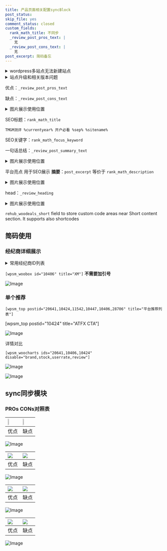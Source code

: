 ```yaml
---
title: 产品页面相关配置syncBlock
post_status: 
skip_file: yes
comment_status: closed
custom_fields:
  rank_math_title: 不同步
  _review_post_pros_text: |
    无
  _review_post_cons_text: |
    无
post_excerpt: 简码备忘
---
```

<details><summary>wordpress多站点无法新建站点</summary>

<li>和报错需要清理cookies一样的原因</li>
<li>wp-config.php里面<code>define( 'SUBDOMAIN_INSTALL', false );//子域名安装</code></li>
<li>新建子站点是用<code>define( 'SUBDOMAIN_INSTALL', true);//子域名安装</code> 完成以后，改成<code>false</code></li>
</details>

<details><summary>站点升级和相关版本问题</summary>

<p>wordpress：5.9.9
woocommerce：7.5.1
出现问题的地方：主题选项里面>><strong>Product layout >>compact style</strong></p>
<p>如何出现没有用过的字段 导致无法保存。先导出配置 然后进行修改，后面再次恢复即可。</p>
<p>出现部分字段无法显示时，需要返回默认布局后，对产品进行保存就好了。</p>
<p></p>
</details>

优点：`_review_post_pros_text`

缺点：`_review_post_cons_text`

<details><summary>图片展示使用位置</summary>

<img src="https://prod-files-secure.s3.us-west-2.amazonaws.com/39ed1227-6d7d-4570-be36-9ccd4a2c4241/f51d3d83-55d4-4bdf-9604-f37ec77ab556/Untitled.png?X-Amz-Algorithm=AWS4-HMAC-SHA256&X-Amz-Content-Sha256=UNSIGNED-PAYLOAD&X-Amz-Credential=ASIAZI2LB466XAZQHSJ3%2F20250818%2Fus-west-2%2Fs3%2Faws4_request&X-Amz-Date=20250818T045521Z&X-Amz-Expires=3600&X-Amz-Security-Token=IQoJb3JpZ2luX2VjEFUaCXVzLXdlc3QtMiJGMEQCIBSUZz8NGlKBOFq5iTFNBp7k%2FIbUrA5vMyj%2FvUaFX5p5AiBhoss8EaTY8KuxlK6zgPEJ5GbfoLOKA5HCexDK9QrsBCqIBAie%2F%2F%2F%2F%2F%2F%2F%2F%2F%2F8BEAAaDDYzNzQyMzE4MzgwNSIMPtvRGzRsBIh%2FOQHBKtwDWteSt%2BvsiLV8C9Kc%2FxxQEquo1E0utRT7%2FaZ2DHGvL4GnQfbVB%2BN0Z28s9gZ0Z2a6BUGclbjiZdn6zr4esZFsC1JvCMNPpNvDV0m3SCQZQ4WGtaiq8wvLnznEj%2FB6pmgt6MDPZEq%2FrkvjuJoA3UzQ8Vz%2BCgk1EGWVyp1GdzB%2F2nisedIDSPn6DQPg8kQIsodUiCUjixvcj8Gj0zNt5CgLcAGRvkoECS0gjyp6IP2BV15KFmxFMW1%2BX7gkfKlcQ1YroTuePbkQfSA6miRuIv5pAtu5C7MNpRIE9OsfnvP93%2Fh0L1yyZ7P4D%2F1BGpQV3R0p0ePiMczKXF3EPdp54T0r8Kv6hzMLWKzq3dVRRSYbUNPHBzvAQ%2Bnc%2BkkI36GARHo5OG99BCl9WwW2UJjxTjM1ki4Qjpy2vA8dW7170uZ1Z%2FyeHIPIUKtotzmxEceHWZla5hX5g3pzUOROz%2FB%2FkXUk4ynRr8pjZR34oYr3pQdyhilrKuril2rMH0lB0ieftrGwydEyIha4Ha56jy0Gt19iJxSSnWx%2F8fA4eES7fprbsj%2F4%2Bnhr2oJC2jSIlafGYb5BTmkA2uXh6PouwJVULxnKc7FrEjZQ0U7LlN%2FMtxSYSVnB%2F2ebWvU67kJ2jfcwmtuKxQY6pgHuw1hli5GG4zNrjGw2IlOAaCMKqP4YilkDzrBAYtGElXlbtt0nQfCynqqZ2sVxvb0dEmEEYFzp8lKy0cnjAT3yViXnNTYt%2FNef0ovtDGq0ofJBJ9ftBN0hYDxRTtQZ0OZcP7iSimTx5%2BPwmZKFf5%2FrzQ%2Bt2UUpmCjgIn5nf67sjVRADLXf%2F%2BnsfI%2FHEvm6epkSllpPM70MwKa2rs2nF1f9CKDDZN0w&X-Amz-Signature=494039bcd3af088e3eff831abb60d065e66f28486cf2b2d6f4d3a3314ed3a341&X-Amz-SignedHeaders=host&x-amz-checksum-mode=ENABLED&x-id=GetObject" alt="Image">
</details>

SEO标题：`rank_math_title`

`TMGM测评 %currentyear% 开户必看 %sep% %sitename%`

SEO关键字：`rank_math_focus_keyword`

一句话总结：`_review_post_summary_text`

<details><summary>图片展示使用位置</summary>

<img src="https://prod-files-secure.s3.us-west-2.amazonaws.com/39ed1227-6d7d-4570-be36-9ccd4a2c4241/4b96a922-296c-4f4e-8630-d1c870cbce01/Untitled.png?X-Amz-Algorithm=AWS4-HMAC-SHA256&X-Amz-Content-Sha256=UNSIGNED-PAYLOAD&X-Amz-Credential=ASIAZI2LB466WEVXNY3B%2F20250818%2Fus-west-2%2Fs3%2Faws4_request&X-Amz-Date=20250818T045521Z&X-Amz-Expires=3600&X-Amz-Security-Token=IQoJb3JpZ2luX2VjEFUaCXVzLXdlc3QtMiJHMEUCIQDiZWllyIkKVq7ZLLuxebHGvOX94rr9FgK3T0ktkkmEegIgLHFOw4fju5C4qKom6vbScUiwd9y0Mmk8Ow4Zl0YBCIYqiAQInv%2F%2F%2F%2F%2F%2F%2F%2F%2F%2FARAAGgw2Mzc0MjMxODM4MDUiDJNxtg33v4LlRBKX0CrcAzxa9%2FVCeArngY0A2F3Qzfh%2Fd35uMX49%2FaXlgCZnPPlnUmHw1%2B76eiZI52ETVTYfVEgB1ij0cbkXPSbg8uc9Dhr4GKw68FGTvREa5s31gqoz8phgD%2FIwm9PZUPtYs0BCxKa29RVLh%2FqI5m%2BInYhRyWAgv0nkF8b7hf8B89lhIBrIFe5tDrv5mKYgoaVCquUjkbdTcDrOLG2MsKvPYN%2FwsAPQlEXw3dHCKodvX9YfrG07Gqs1Smdeh31u4pozTCuiajzxhf%2FoHVoeznIWlTlD7OeuWgXrF38OAVmrZgbB39z%2Bbnct8AuM94l5Ss4UNA%2BKPnBTcnm%2Fmp7BCHxtmVT0gsK4AIdOm9VQFEC%2B9KvFzcmJXF2PB7I3i6mBj%2Bl1ev3iOZVDwkP%2BBkgpb%2BJGAHqUWhL3TCvA3brVIZlxU8GQ3%2B2yl1UJxXC7mjh8x%2BvmY6CC%2B6qJVQLyEQ0QLAuyeDakm1o0BGvi5q97UkjYDiDLIRn2cCef%2Bqffs9Usyl7HeNBzbqS9RnJB2eCvW4eRv9BieGZe7lrZHw2pak5%2BKfJgnl9Si6mv7kg6C9tmKjFGiRFxN5R4fflm0Cz75omvCxo5XQl0%2FIqX1De179l5i2zt5qTOaQ1%2BUxG0hhLXkfnwMMHbisUGOqUBbTrK45Dy6cPznY%2BXOcPSwOkXRXIcdIheyCqpzwwQGFQPnWMPYPr3hBSUEmGh%2BNekOOE4hCLJ%2BgosCa6X76%2BIMoBWSAQfrYC2CEXZtM6uriGqY47y9UvXpJRssHlj3WPVlkM1Jf%2BUe4UEuQkYXxthcj91hftiDtNFVcp5xUGgdPOOVm7Xh7R8LcT5bu2mujfdVjTUn7qQfvBuZA03rUNI7pr83I2K&X-Amz-Signature=2a90b71d71b8e98d6c5d58bc4a2c361966820e68d666e072ce7ab482b0996514&X-Amz-SignedHeaders=host&x-amz-checksum-mode=ENABLED&x-id=GetObject" alt="Image">
</details>

平台亮点 用于SEO展示 **摘要**：`post_excerpt`  等价于 `rank_math_description`

<details><summary>图片展示使用位置</summary>

<img src="https://prod-files-secure.s3.us-west-2.amazonaws.com/39ed1227-6d7d-4570-be36-9ccd4a2c4241/1ee11f63-b60a-4dfe-a7a7-d58ff23b5d88/Untitled.png?X-Amz-Algorithm=AWS4-HMAC-SHA256&X-Amz-Content-Sha256=UNSIGNED-PAYLOAD&X-Amz-Credential=ASIAZI2LB466UMRHCZ7T%2F20250818%2Fus-west-2%2Fs3%2Faws4_request&X-Amz-Date=20250818T045521Z&X-Amz-Expires=3600&X-Amz-Security-Token=IQoJb3JpZ2luX2VjEFUaCXVzLXdlc3QtMiJIMEYCIQCxQsBfD%2Bm6DTl%2FfW%2Fyhw9kSaKBQnUYKgfvunqfqa8GjgIhAKRtfeSXTgASxyVn5Mkc%2FoBLDG7Ayj0t2F7lKaUAcmZDKogECJ7%2F%2F%2F%2F%2F%2F%2F%2F%2F%2FwEQABoMNjM3NDIzMTgzODA1IgwCnsUOZjMSpaF%2FjxEq3AMukdYGgc%2BZiSV%2BIV5O%2Fk3jf02OkN786BzCfGLUmX9M6WIrTj7gmKrKgCUHL%2B8M21%2FXSlih9Yayd4ztSIvXF7xOQl1zMWp3GbqHB6%2BgapxU0zvC6RmbMW7nTfN1qHcPH2lzjQb6cVsvPOnsopsox5fdvbnzBrnXEoXSqfSrWD1j15K04FMZBHzczXJd4RWnzgMZYi6OpM0wcHzmxpDJ1H0CBTIBBG9qzi%2FOi8qPQcGyluHPc9Fu6cdhiefKad2qJuJiYlX8z5hMQ2qfxSl%2FoPUSKF7WcF9fjTGpJ2wo6WNk0POyvfbgCtTrl9pI35UnKNgk96BPS03EalGAFy2xRpq1NHNZb4D2iXdblNHoz00Tvx%2F5hgZpaup%2BVHHlEw%2BRnquUGwNmno%2FYHqfNHGADgmBKRIchcZcWcAB8gWW7JZQqH8dmPp7%2FBnGRPOqcEvEN0L3ptnsaqOXjsYhcZrHldiZXRN%2BznWcId3UXrXQseXnXjVxKl0IWj2AnUpng%2Fof7YLZms5%2BP8lwzeN1n8D0Rz%2FMyEDVMQUbclLpBGRlN2zgb4k8%2BJ9fLmUJSsUiupaOTT6f97fR3w43CltznazCSWrQvBg2wERMKIxcpe0YSR07MxUP0PsTjeBRUUjvnnjCQ24rFBjqkASaZ%2BFpfaeNAwwucHcX1HGXWLlcpk1W1573jAeEeDvYZWAlKCg6ciLWzRRGmjdl0L27uq4TshmySLzIX0%2F0sGPHFZL35lFYAoIuYMd07WaKGnQpCNaIyyVIRKDCc0kRfB1VzHPVJqEWKQ7WZBCAeZ7B4ZXsnFpMwM8mTy47itzCKZDKRLTgkhbtfB%2Fw%2BfdOaqUuciqZsNE49p5gSLT23q2f7Xdfp&X-Amz-Signature=a715d6ef3d9cf92424ff0a5b50c7f2dd9e29f12e3433da2cc29e8831e3330a4e&X-Amz-SignedHeaders=host&x-amz-checksum-mode=ENABLED&x-id=GetObject" alt="Image">
<img src="https://prod-files-secure.s3.us-west-2.amazonaws.com/39ed1227-6d7d-4570-be36-9ccd4a2c4241/ad4118b5-78d8-4fbe-801e-3b29b5d99c01/Untitled.png?X-Amz-Algorithm=AWS4-HMAC-SHA256&X-Amz-Content-Sha256=UNSIGNED-PAYLOAD&X-Amz-Credential=ASIAZI2LB466UMRHCZ7T%2F20250818%2Fus-west-2%2Fs3%2Faws4_request&X-Amz-Date=20250818T045521Z&X-Amz-Expires=3600&X-Amz-Security-Token=IQoJb3JpZ2luX2VjEFUaCXVzLXdlc3QtMiJIMEYCIQCxQsBfD%2Bm6DTl%2FfW%2Fyhw9kSaKBQnUYKgfvunqfqa8GjgIhAKRtfeSXTgASxyVn5Mkc%2FoBLDG7Ayj0t2F7lKaUAcmZDKogECJ7%2F%2F%2F%2F%2F%2F%2F%2F%2F%2FwEQABoMNjM3NDIzMTgzODA1IgwCnsUOZjMSpaF%2FjxEq3AMukdYGgc%2BZiSV%2BIV5O%2Fk3jf02OkN786BzCfGLUmX9M6WIrTj7gmKrKgCUHL%2B8M21%2FXSlih9Yayd4ztSIvXF7xOQl1zMWp3GbqHB6%2BgapxU0zvC6RmbMW7nTfN1qHcPH2lzjQb6cVsvPOnsopsox5fdvbnzBrnXEoXSqfSrWD1j15K04FMZBHzczXJd4RWnzgMZYi6OpM0wcHzmxpDJ1H0CBTIBBG9qzi%2FOi8qPQcGyluHPc9Fu6cdhiefKad2qJuJiYlX8z5hMQ2qfxSl%2FoPUSKF7WcF9fjTGpJ2wo6WNk0POyvfbgCtTrl9pI35UnKNgk96BPS03EalGAFy2xRpq1NHNZb4D2iXdblNHoz00Tvx%2F5hgZpaup%2BVHHlEw%2BRnquUGwNmno%2FYHqfNHGADgmBKRIchcZcWcAB8gWW7JZQqH8dmPp7%2FBnGRPOqcEvEN0L3ptnsaqOXjsYhcZrHldiZXRN%2BznWcId3UXrXQseXnXjVxKl0IWj2AnUpng%2Fof7YLZms5%2BP8lwzeN1n8D0Rz%2FMyEDVMQUbclLpBGRlN2zgb4k8%2BJ9fLmUJSsUiupaOTT6f97fR3w43CltznazCSWrQvBg2wERMKIxcpe0YSR07MxUP0PsTjeBRUUjvnnjCQ24rFBjqkASaZ%2BFpfaeNAwwucHcX1HGXWLlcpk1W1573jAeEeDvYZWAlKCg6ciLWzRRGmjdl0L27uq4TshmySLzIX0%2F0sGPHFZL35lFYAoIuYMd07WaKGnQpCNaIyyVIRKDCc0kRfB1VzHPVJqEWKQ7WZBCAeZ7B4ZXsnFpMwM8mTy47itzCKZDKRLTgkhbtfB%2Fw%2BfdOaqUuciqZsNE49p5gSLT23q2f7Xdfp&X-Amz-Signature=3ebd282fde4ee044311dfe1b81975de7f5f9fd5d4a2eff2a43d21b8224f1888d&X-Amz-SignedHeaders=host&x-amz-checksum-mode=ENABLED&x-id=GetObject" alt="Image">
<img src="https://prod-files-secure.s3.us-west-2.amazonaws.com/39ed1227-6d7d-4570-be36-9ccd4a2c4241/a38cf7c9-a79c-4b64-9e94-13589fe0758b/Untitled.png?X-Amz-Algorithm=AWS4-HMAC-SHA256&X-Amz-Content-Sha256=UNSIGNED-PAYLOAD&X-Amz-Credential=ASIAZI2LB466UMRHCZ7T%2F20250818%2Fus-west-2%2Fs3%2Faws4_request&X-Amz-Date=20250818T045521Z&X-Amz-Expires=3600&X-Amz-Security-Token=IQoJb3JpZ2luX2VjEFUaCXVzLXdlc3QtMiJIMEYCIQCxQsBfD%2Bm6DTl%2FfW%2Fyhw9kSaKBQnUYKgfvunqfqa8GjgIhAKRtfeSXTgASxyVn5Mkc%2FoBLDG7Ayj0t2F7lKaUAcmZDKogECJ7%2F%2F%2F%2F%2F%2F%2F%2F%2F%2FwEQABoMNjM3NDIzMTgzODA1IgwCnsUOZjMSpaF%2FjxEq3AMukdYGgc%2BZiSV%2BIV5O%2Fk3jf02OkN786BzCfGLUmX9M6WIrTj7gmKrKgCUHL%2B8M21%2FXSlih9Yayd4ztSIvXF7xOQl1zMWp3GbqHB6%2BgapxU0zvC6RmbMW7nTfN1qHcPH2lzjQb6cVsvPOnsopsox5fdvbnzBrnXEoXSqfSrWD1j15K04FMZBHzczXJd4RWnzgMZYi6OpM0wcHzmxpDJ1H0CBTIBBG9qzi%2FOi8qPQcGyluHPc9Fu6cdhiefKad2qJuJiYlX8z5hMQ2qfxSl%2FoPUSKF7WcF9fjTGpJ2wo6WNk0POyvfbgCtTrl9pI35UnKNgk96BPS03EalGAFy2xRpq1NHNZb4D2iXdblNHoz00Tvx%2F5hgZpaup%2BVHHlEw%2BRnquUGwNmno%2FYHqfNHGADgmBKRIchcZcWcAB8gWW7JZQqH8dmPp7%2FBnGRPOqcEvEN0L3ptnsaqOXjsYhcZrHldiZXRN%2BznWcId3UXrXQseXnXjVxKl0IWj2AnUpng%2Fof7YLZms5%2BP8lwzeN1n8D0Rz%2FMyEDVMQUbclLpBGRlN2zgb4k8%2BJ9fLmUJSsUiupaOTT6f97fR3w43CltznazCSWrQvBg2wERMKIxcpe0YSR07MxUP0PsTjeBRUUjvnnjCQ24rFBjqkASaZ%2BFpfaeNAwwucHcX1HGXWLlcpk1W1573jAeEeDvYZWAlKCg6ciLWzRRGmjdl0L27uq4TshmySLzIX0%2F0sGPHFZL35lFYAoIuYMd07WaKGnQpCNaIyyVIRKDCc0kRfB1VzHPVJqEWKQ7WZBCAeZ7B4ZXsnFpMwM8mTy47itzCKZDKRLTgkhbtfB%2Fw%2BfdOaqUuciqZsNE49p5gSLT23q2f7Xdfp&X-Amz-Signature=99c458fd08cbced3dde20dadd6395e8d568953f7c1e1dee405347d89c8efcbf9&X-Amz-SignedHeaders=host&x-amz-checksum-mode=ENABLED&x-id=GetObject" alt="Image">
<img src="https://prod-files-secure.s3.us-west-2.amazonaws.com/39ed1227-6d7d-4570-be36-9ccd4a2c4241/7da6fc1e-d2ac-42ae-8c75-cb5749aa18f6/Untitled.png?X-Amz-Algorithm=AWS4-HMAC-SHA256&X-Amz-Content-Sha256=UNSIGNED-PAYLOAD&X-Amz-Credential=ASIAZI2LB466UMRHCZ7T%2F20250818%2Fus-west-2%2Fs3%2Faws4_request&X-Amz-Date=20250818T045521Z&X-Amz-Expires=3600&X-Amz-Security-Token=IQoJb3JpZ2luX2VjEFUaCXVzLXdlc3QtMiJIMEYCIQCxQsBfD%2Bm6DTl%2FfW%2Fyhw9kSaKBQnUYKgfvunqfqa8GjgIhAKRtfeSXTgASxyVn5Mkc%2FoBLDG7Ayj0t2F7lKaUAcmZDKogECJ7%2F%2F%2F%2F%2F%2F%2F%2F%2F%2FwEQABoMNjM3NDIzMTgzODA1IgwCnsUOZjMSpaF%2FjxEq3AMukdYGgc%2BZiSV%2BIV5O%2Fk3jf02OkN786BzCfGLUmX9M6WIrTj7gmKrKgCUHL%2B8M21%2FXSlih9Yayd4ztSIvXF7xOQl1zMWp3GbqHB6%2BgapxU0zvC6RmbMW7nTfN1qHcPH2lzjQb6cVsvPOnsopsox5fdvbnzBrnXEoXSqfSrWD1j15K04FMZBHzczXJd4RWnzgMZYi6OpM0wcHzmxpDJ1H0CBTIBBG9qzi%2FOi8qPQcGyluHPc9Fu6cdhiefKad2qJuJiYlX8z5hMQ2qfxSl%2FoPUSKF7WcF9fjTGpJ2wo6WNk0POyvfbgCtTrl9pI35UnKNgk96BPS03EalGAFy2xRpq1NHNZb4D2iXdblNHoz00Tvx%2F5hgZpaup%2BVHHlEw%2BRnquUGwNmno%2FYHqfNHGADgmBKRIchcZcWcAB8gWW7JZQqH8dmPp7%2FBnGRPOqcEvEN0L3ptnsaqOXjsYhcZrHldiZXRN%2BznWcId3UXrXQseXnXjVxKl0IWj2AnUpng%2Fof7YLZms5%2BP8lwzeN1n8D0Rz%2FMyEDVMQUbclLpBGRlN2zgb4k8%2BJ9fLmUJSsUiupaOTT6f97fR3w43CltznazCSWrQvBg2wERMKIxcpe0YSR07MxUP0PsTjeBRUUjvnnjCQ24rFBjqkASaZ%2BFpfaeNAwwucHcX1HGXWLlcpk1W1573jAeEeDvYZWAlKCg6ciLWzRRGmjdl0L27uq4TshmySLzIX0%2F0sGPHFZL35lFYAoIuYMd07WaKGnQpCNaIyyVIRKDCc0kRfB1VzHPVJqEWKQ7WZBCAeZ7B4ZXsnFpMwM8mTy47itzCKZDKRLTgkhbtfB%2Fw%2BfdOaqUuciqZsNE49p5gSLT23q2f7Xdfp&X-Amz-Signature=5586385c5f79f0b2ff64af88ed6700e5694d4499f4e8d7384663914a7a097e50&X-Amz-SignedHeaders=host&x-amz-checksum-mode=ENABLED&x-id=GetObject" alt="Image">
<img src="https://prod-files-secure.s3.us-west-2.amazonaws.com/39ed1227-6d7d-4570-be36-9ccd4a2c4241/7e97f40a-eaee-47f5-b2f9-475f96808fa7/Untitled.png?X-Amz-Algorithm=AWS4-HMAC-SHA256&X-Amz-Content-Sha256=UNSIGNED-PAYLOAD&X-Amz-Credential=ASIAZI2LB466UMRHCZ7T%2F20250818%2Fus-west-2%2Fs3%2Faws4_request&X-Amz-Date=20250818T045521Z&X-Amz-Expires=3600&X-Amz-Security-Token=IQoJb3JpZ2luX2VjEFUaCXVzLXdlc3QtMiJIMEYCIQCxQsBfD%2Bm6DTl%2FfW%2Fyhw9kSaKBQnUYKgfvunqfqa8GjgIhAKRtfeSXTgASxyVn5Mkc%2FoBLDG7Ayj0t2F7lKaUAcmZDKogECJ7%2F%2F%2F%2F%2F%2F%2F%2F%2F%2FwEQABoMNjM3NDIzMTgzODA1IgwCnsUOZjMSpaF%2FjxEq3AMukdYGgc%2BZiSV%2BIV5O%2Fk3jf02OkN786BzCfGLUmX9M6WIrTj7gmKrKgCUHL%2B8M21%2FXSlih9Yayd4ztSIvXF7xOQl1zMWp3GbqHB6%2BgapxU0zvC6RmbMW7nTfN1qHcPH2lzjQb6cVsvPOnsopsox5fdvbnzBrnXEoXSqfSrWD1j15K04FMZBHzczXJd4RWnzgMZYi6OpM0wcHzmxpDJ1H0CBTIBBG9qzi%2FOi8qPQcGyluHPc9Fu6cdhiefKad2qJuJiYlX8z5hMQ2qfxSl%2FoPUSKF7WcF9fjTGpJ2wo6WNk0POyvfbgCtTrl9pI35UnKNgk96BPS03EalGAFy2xRpq1NHNZb4D2iXdblNHoz00Tvx%2F5hgZpaup%2BVHHlEw%2BRnquUGwNmno%2FYHqfNHGADgmBKRIchcZcWcAB8gWW7JZQqH8dmPp7%2FBnGRPOqcEvEN0L3ptnsaqOXjsYhcZrHldiZXRN%2BznWcId3UXrXQseXnXjVxKl0IWj2AnUpng%2Fof7YLZms5%2BP8lwzeN1n8D0Rz%2FMyEDVMQUbclLpBGRlN2zgb4k8%2BJ9fLmUJSsUiupaOTT6f97fR3w43CltznazCSWrQvBg2wERMKIxcpe0YSR07MxUP0PsTjeBRUUjvnnjCQ24rFBjqkASaZ%2BFpfaeNAwwucHcX1HGXWLlcpk1W1573jAeEeDvYZWAlKCg6ciLWzRRGmjdl0L27uq4TshmySLzIX0%2F0sGPHFZL35lFYAoIuYMd07WaKGnQpCNaIyyVIRKDCc0kRfB1VzHPVJqEWKQ7WZBCAeZ7B4ZXsnFpMwM8mTy47itzCKZDKRLTgkhbtfB%2Fw%2BfdOaqUuciqZsNE49p5gSLT23q2f7Xdfp&X-Amz-Signature=39776d9804a900c94a7697c287a784da4fc4e5485913350ac168fb9d7bdf395d&X-Amz-SignedHeaders=host&x-amz-checksum-mode=ENABLED&x-id=GetObject" alt="Image">
</details>

head：`_review_heading`

<details><summary>图片展示使用位置</summary>

<img src="https://prod-files-secure.s3.us-west-2.amazonaws.com/39ed1227-6d7d-4570-be36-9ccd4a2c4241/3a4650ad-9887-415c-889a-edd51fa54f27/Untitled.png?X-Amz-Algorithm=AWS4-HMAC-SHA256&X-Amz-Content-Sha256=UNSIGNED-PAYLOAD&X-Amz-Credential=ASIAZI2LB4665ABAMVYN%2F20250818%2Fus-west-2%2Fs3%2Faws4_request&X-Amz-Date=20250818T045523Z&X-Amz-Expires=3600&X-Amz-Security-Token=IQoJb3JpZ2luX2VjEFUaCXVzLXdlc3QtMiJGMEQCIHkVT3AhdnFnxfxEt0pyG5Y%2BtOIYVGjBEIN2K%2FxWGsEOAiAjRr3188jhm%2Fr97UBdurLdyyJ9ySF2OcVPrRwLpQUm7yqIBAie%2F%2F%2F%2F%2F%2F%2F%2F%2F%2F8BEAAaDDYzNzQyMzE4MzgwNSIMAP%2BqLCrj8gZUQFW6KtwDxuhu%2Focz5FUFaFIBWR8LLPWnx208EwD37WD5NS5doCGLHNjWbG7uGvMZQsziAQR3ra4DiVCYtmSZ0LTks1IeecwJxVrC7fFRkAyZWO32TZSRKj9%2FC8k0DKCsInOqL0qpz%2Fyb7Yw42%2BVp50xmGq%2BDnt7KCOGEeCYEhE3MW0%2FtB0ELX%2FZmijHdPSLRI9ezq%2Bry3Xvs1BH8JnfChB7KZFS1n4NIPYvXxFG0Orw%2BsEVhOb41JE03NIG7TDKItb79CFMqsjfymMT%2B0w3bjKPdon5d8wAdp1fwgAN4bhgDcahrV0u43WONSuxHfuJIfnDGklsRrbJtXgbwk1L6gC0DSyV3WriATGTA%2ByxzlNHVEq6rHiG3g8TsrQH4%2BFxh4H61M0jv3PELniVqsQDoknqmRvN2xXpl8L5C84Rafqiq2skB8ffJMMRzrh9sZ2L4ZQG4VGkAD3GSAyfTTzrjmJO55wS3o7vYXUo6LruwadLsUZoHm90gwZPcrrL542G3jAH03Qvsw07nz0aWcAHUmpcGTP3ICqG%2BC2PtdPQNbjrvdCDHsjSNMj6pglvhfkT35krS7OHNfsiplyo8al5LkfkiZk0DcuLp%2FX9c67jNoL6giyoH%2Fvixb0bUHomDiVn%2F1L0wpNuKxQY6pgGfi3DYrt3wTdD5jrsQU0aVm26AKu8berUedF1JVwKwIUuYQYe4epTbPz56KSPAd25DC2aSZjxq6%2F86zt2rdAjPbVnAN%2FAyH%2Bswsp6646jR3UQg7foHNEnN8qF%2F50gZPiifTlaEEyi9NBqWcd39gVZ%2BNg7UAg%2BX7HHiErXKhl2dMa%2BALPFpnsOQT0ztsNjXJ3XX%2BFtnbz2THcMYcx2qGJsBOpB3HyLR&X-Amz-Signature=1ef32623b470a20eda5893f74870065447e607d54ac7f2c293b77ed44ad3e40f&X-Amz-SignedHeaders=host&x-amz-checksum-mode=ENABLED&x-id=GetObject" alt="Image">
</details>

`rehub_woodeals_short`	field to store custom code areas near Short content section. It supports also shortcodes



## 简码使用

### 经纪商详细展示

<details><summary>常用经纪商ID列表</summary>

<pre><code class="php">嘉盛 ===> 20641  [wpsm_woobox id="20641" title="嘉盛"]
易信easymarkets ===> 11542  [wpsm_woobox id="11542" title="易信easymarkets"]
ATFX外汇 ===> 10424  [wpsm_woobox id="10424" title="ATFX"]
XM ===> 10406  [wpsm_woobox id="10406" title="XM"]
TMGM ===> 29622  [wpsm_woobox id="29622" title="TMGM"]
HYCM ===> 10447  [wpsm_woobox id="10447" title="HYCM"]
fpmarkets澳福外汇 ===> 20639  [wpsm_woobox id="20639" title="fpmarkets澳福外汇"]</code></pre>
</details>

`[wpsm_woobox id="10406" title="XM"]` **不需要加引号**

![Image](https://prod-files-secure.s3.us-west-2.amazonaws.com/39ed1227-6d7d-4570-be36-9ccd4a2c4241/4f898f9d-0fa7-4e43-acd3-ac6bc7be575a/Untitled.png?X-Amz-Algorithm=AWS4-HMAC-SHA256&X-Amz-Content-Sha256=UNSIGNED-PAYLOAD&X-Amz-Credential=ASIAZI2LB466XMFKHSIJ%2F20250818%2Fus-west-2%2Fs3%2Faws4_request&X-Amz-Date=20250818T045519Z&X-Amz-Expires=3600&X-Amz-Security-Token=IQoJb3JpZ2luX2VjEFUaCXVzLXdlc3QtMiJGMEQCIGTv%2FZllNeiaespF3Y5a1L5huJw9OdDTKcpa4rQit2ajAiBXP2vfgHlrsfLsBKi5eyBYfxVaMGzmm5lYUh1DGeUwIiqIBAie%2F%2F%2F%2F%2F%2F%2F%2F%2F%2F8BEAAaDDYzNzQyMzE4MzgwNSIMNRUVliFj9Wx%2F2GauKtwDDAx3vduPj5Nt0saxIbSZXiFP3NuoK1s2CFw%2BuIEy6sQyyv8fd8ZfDP8mthJ5rfGlUu%2F88GzILMTGRyLIW8uRjhk63YgaI0%2FzT0hOEUVtPz4hzzB5RYNsKVvlGUBCC8jUpdYV4gnLygchctxOhIlvTo1Y1864m2UU%2BywuMJRf%2FX38IAgCfaOLXv4g1IGTJOWsKHjta6cx2EQ9NJfQE1O03qIKWEMZq1reEUOWJJeV2RI1sMBFvdYcEBk8nRyNs%2B0UdAHw3%2Bk634pyWVofBkQY01FYPOJ19aStxhKrfEa3jfoNrR1%2BF7nUHX3oj6lUp06OtHLbl77eXMSsHu1ERjqBsSxi56dTzi025ZoRS2u8GxUw3bYLeG0j8ooY3m9fFrEBRd0cMmh0PBoB33A8Z38lidanYxqXn7SF93yHW8Dj9BNVN6JzDl8cibcWlbQ8OH%2Fs2pHx81WD2kp37Wbe7FrqCJRrgijmx3romDzuQWBEmGaZhzXM18xaL4UsXAxXQJJHL4KXBrgqa1aeEwe1pG9q6u%2F6BohIL41mtqDPbL2e7SOq1VexIUgkfXjfQCu5xN3x8s7Fh5qxYSyIZb5sl%2FPV%2BKh9nmnZbMjun2RzJNb0rBJEJShr9UEqyOL9YJQw29uKxQY6pgGQmTJRvaXPSS%2FsGPZMEvSZSNoSQABaZEb7dAJZ84l45nkS0BVsFs%2FPsF5Q1QnQLtDUOOsw0hTkUVRMba%2Fbb4Tmka6G6Kc7y%2Fs9U5sjPe%2FJyRiTHEiXynZj4vrpnRKrRNBemoldd2ZG0Iebs8E6%2ByH8T2bM2zsNdm4ycmigLOjUdNGfBhyYMAThFq5MwJoGycGwwB0DSTRD%2FN1zKU3wdw4eSu6SA2kw&X-Amz-Signature=a6950e966d01e0f5a8beb7f17e07a2a8f51b0495e275bf64dac5d505a52bc08c&X-Amz-SignedHeaders=host&x-amz-checksum-mode=ENABLED&x-id=GetObject)

### 单个推荐
`[wpsm_top postid="20641,10424,11542,10447,10406,28706" title="平台推荐列表"]`

[wpsm_top postid="10424" title="ATFX CTA"]

![Image](https://prod-files-secure.s3.us-west-2.amazonaws.com/39ed1227-6d7d-4570-be36-9ccd4a2c4241/5ac620dc-51a8-48b6-b55d-91f47299193c/Untitled.png?X-Amz-Algorithm=AWS4-HMAC-SHA256&X-Amz-Content-Sha256=UNSIGNED-PAYLOAD&X-Amz-Credential=ASIAZI2LB466XMFKHSIJ%2F20250818%2Fus-west-2%2Fs3%2Faws4_request&X-Amz-Date=20250818T045519Z&X-Amz-Expires=3600&X-Amz-Security-Token=IQoJb3JpZ2luX2VjEFUaCXVzLXdlc3QtMiJGMEQCIGTv%2FZllNeiaespF3Y5a1L5huJw9OdDTKcpa4rQit2ajAiBXP2vfgHlrsfLsBKi5eyBYfxVaMGzmm5lYUh1DGeUwIiqIBAie%2F%2F%2F%2F%2F%2F%2F%2F%2F%2F8BEAAaDDYzNzQyMzE4MzgwNSIMNRUVliFj9Wx%2F2GauKtwDDAx3vduPj5Nt0saxIbSZXiFP3NuoK1s2CFw%2BuIEy6sQyyv8fd8ZfDP8mthJ5rfGlUu%2F88GzILMTGRyLIW8uRjhk63YgaI0%2FzT0hOEUVtPz4hzzB5RYNsKVvlGUBCC8jUpdYV4gnLygchctxOhIlvTo1Y1864m2UU%2BywuMJRf%2FX38IAgCfaOLXv4g1IGTJOWsKHjta6cx2EQ9NJfQE1O03qIKWEMZq1reEUOWJJeV2RI1sMBFvdYcEBk8nRyNs%2B0UdAHw3%2Bk634pyWVofBkQY01FYPOJ19aStxhKrfEa3jfoNrR1%2BF7nUHX3oj6lUp06OtHLbl77eXMSsHu1ERjqBsSxi56dTzi025ZoRS2u8GxUw3bYLeG0j8ooY3m9fFrEBRd0cMmh0PBoB33A8Z38lidanYxqXn7SF93yHW8Dj9BNVN6JzDl8cibcWlbQ8OH%2Fs2pHx81WD2kp37Wbe7FrqCJRrgijmx3romDzuQWBEmGaZhzXM18xaL4UsXAxXQJJHL4KXBrgqa1aeEwe1pG9q6u%2F6BohIL41mtqDPbL2e7SOq1VexIUgkfXjfQCu5xN3x8s7Fh5qxYSyIZb5sl%2FPV%2BKh9nmnZbMjun2RzJNb0rBJEJShr9UEqyOL9YJQw29uKxQY6pgGQmTJRvaXPSS%2FsGPZMEvSZSNoSQABaZEb7dAJZ84l45nkS0BVsFs%2FPsF5Q1QnQLtDUOOsw0hTkUVRMba%2Fbb4Tmka6G6Kc7y%2Fs9U5sjPe%2FJyRiTHEiXynZj4vrpnRKrRNBemoldd2ZG0Iebs8E6%2ByH8T2bM2zsNdm4ycmigLOjUdNGfBhyYMAThFq5MwJoGycGwwB0DSTRD%2FN1zKU3wdw4eSu6SA2kw&X-Amz-Signature=e5587f6dcd97ea260927e6691132778006f73f65b94522ddd8a47bf77aa8d0c4&X-Amz-SignedHeaders=host&x-amz-checksum-mode=ENABLED&x-id=GetObject)

详情对比

`[wpsm_woocharts ids="20641,10406,10424" disable="brand,stock,userrate,review"]`

![Image](https://prod-files-secure.s3.us-west-2.amazonaws.com/39ed1227-6d7d-4570-be36-9ccd4a2c4241/bf3ba45f-b9f3-4295-8aef-b4a495fd25f4/Untitled.png?X-Amz-Algorithm=AWS4-HMAC-SHA256&X-Amz-Content-Sha256=UNSIGNED-PAYLOAD&X-Amz-Credential=ASIAZI2LB466XMFKHSIJ%2F20250818%2Fus-west-2%2Fs3%2Faws4_request&X-Amz-Date=20250818T045519Z&X-Amz-Expires=3600&X-Amz-Security-Token=IQoJb3JpZ2luX2VjEFUaCXVzLXdlc3QtMiJGMEQCIGTv%2FZllNeiaespF3Y5a1L5huJw9OdDTKcpa4rQit2ajAiBXP2vfgHlrsfLsBKi5eyBYfxVaMGzmm5lYUh1DGeUwIiqIBAie%2F%2F%2F%2F%2F%2F%2F%2F%2F%2F8BEAAaDDYzNzQyMzE4MzgwNSIMNRUVliFj9Wx%2F2GauKtwDDAx3vduPj5Nt0saxIbSZXiFP3NuoK1s2CFw%2BuIEy6sQyyv8fd8ZfDP8mthJ5rfGlUu%2F88GzILMTGRyLIW8uRjhk63YgaI0%2FzT0hOEUVtPz4hzzB5RYNsKVvlGUBCC8jUpdYV4gnLygchctxOhIlvTo1Y1864m2UU%2BywuMJRf%2FX38IAgCfaOLXv4g1IGTJOWsKHjta6cx2EQ9NJfQE1O03qIKWEMZq1reEUOWJJeV2RI1sMBFvdYcEBk8nRyNs%2B0UdAHw3%2Bk634pyWVofBkQY01FYPOJ19aStxhKrfEa3jfoNrR1%2BF7nUHX3oj6lUp06OtHLbl77eXMSsHu1ERjqBsSxi56dTzi025ZoRS2u8GxUw3bYLeG0j8ooY3m9fFrEBRd0cMmh0PBoB33A8Z38lidanYxqXn7SF93yHW8Dj9BNVN6JzDl8cibcWlbQ8OH%2Fs2pHx81WD2kp37Wbe7FrqCJRrgijmx3romDzuQWBEmGaZhzXM18xaL4UsXAxXQJJHL4KXBrgqa1aeEwe1pG9q6u%2F6BohIL41mtqDPbL2e7SOq1VexIUgkfXjfQCu5xN3x8s7Fh5qxYSyIZb5sl%2FPV%2BKh9nmnZbMjun2RzJNb0rBJEJShr9UEqyOL9YJQw29uKxQY6pgGQmTJRvaXPSS%2FsGPZMEvSZSNoSQABaZEb7dAJZ84l45nkS0BVsFs%2FPsF5Q1QnQLtDUOOsw0hTkUVRMba%2Fbb4Tmka6G6Kc7y%2Fs9U5sjPe%2FJyRiTHEiXynZj4vrpnRKrRNBemoldd2ZG0Iebs8E6%2ByH8T2bM2zsNdm4ycmigLOjUdNGfBhyYMAThFq5MwJoGycGwwB0DSTRD%2FN1zKU3wdw4eSu6SA2kw&X-Amz-Signature=52da555a4e633f1b29b2792a3435f8252cd4328043bc7b6152bd807c2bf62db7&X-Amz-SignedHeaders=host&x-amz-checksum-mode=ENABLED&x-id=GetObject)

![Image](https://prod-files-secure.s3.us-west-2.amazonaws.com/39ed1227-6d7d-4570-be36-9ccd4a2c4241/30bc56ef-f383-4b48-9768-2ebc9e436ec0/Untitled.png?X-Amz-Algorithm=AWS4-HMAC-SHA256&X-Amz-Content-Sha256=UNSIGNED-PAYLOAD&X-Amz-Credential=ASIAZI2LB466XMFKHSIJ%2F20250818%2Fus-west-2%2Fs3%2Faws4_request&X-Amz-Date=20250818T045519Z&X-Amz-Expires=3600&X-Amz-Security-Token=IQoJb3JpZ2luX2VjEFUaCXVzLXdlc3QtMiJGMEQCIGTv%2FZllNeiaespF3Y5a1L5huJw9OdDTKcpa4rQit2ajAiBXP2vfgHlrsfLsBKi5eyBYfxVaMGzmm5lYUh1DGeUwIiqIBAie%2F%2F%2F%2F%2F%2F%2F%2F%2F%2F8BEAAaDDYzNzQyMzE4MzgwNSIMNRUVliFj9Wx%2F2GauKtwDDAx3vduPj5Nt0saxIbSZXiFP3NuoK1s2CFw%2BuIEy6sQyyv8fd8ZfDP8mthJ5rfGlUu%2F88GzILMTGRyLIW8uRjhk63YgaI0%2FzT0hOEUVtPz4hzzB5RYNsKVvlGUBCC8jUpdYV4gnLygchctxOhIlvTo1Y1864m2UU%2BywuMJRf%2FX38IAgCfaOLXv4g1IGTJOWsKHjta6cx2EQ9NJfQE1O03qIKWEMZq1reEUOWJJeV2RI1sMBFvdYcEBk8nRyNs%2B0UdAHw3%2Bk634pyWVofBkQY01FYPOJ19aStxhKrfEa3jfoNrR1%2BF7nUHX3oj6lUp06OtHLbl77eXMSsHu1ERjqBsSxi56dTzi025ZoRS2u8GxUw3bYLeG0j8ooY3m9fFrEBRd0cMmh0PBoB33A8Z38lidanYxqXn7SF93yHW8Dj9BNVN6JzDl8cibcWlbQ8OH%2Fs2pHx81WD2kp37Wbe7FrqCJRrgijmx3romDzuQWBEmGaZhzXM18xaL4UsXAxXQJJHL4KXBrgqa1aeEwe1pG9q6u%2F6BohIL41mtqDPbL2e7SOq1VexIUgkfXjfQCu5xN3x8s7Fh5qxYSyIZb5sl%2FPV%2BKh9nmnZbMjun2RzJNb0rBJEJShr9UEqyOL9YJQw29uKxQY6pgGQmTJRvaXPSS%2FsGPZMEvSZSNoSQABaZEb7dAJZ84l45nkS0BVsFs%2FPsF5Q1QnQLtDUOOsw0hTkUVRMba%2Fbb4Tmka6G6Kc7y%2Fs9U5sjPe%2FJyRiTHEiXynZj4vrpnRKrRNBemoldd2ZG0Iebs8E6%2ByH8T2bM2zsNdm4ycmigLOjUdNGfBhyYMAThFq5MwJoGycGwwB0DSTRD%2FN1zKU3wdw4eSu6SA2kw&X-Amz-Signature=b2410faa6dbc6fd510579a48f400c9f99bffddc32de01ef9eaed28c24681d1fb&X-Amz-SignedHeaders=host&x-amz-checksum-mode=ENABLED&x-id=GetObject)

## sync同步模块

### PROs CONs对照表

| <img src="https://cdn.ifttt.fun/gh/jarlin8/OSS@main/icons/customize/pros.svg" height="auto" width="37.3%"> | <img src="https://cdn.ifttt.fun/gh/jarlin8/OSS@main/icons/customize/cons.svg" height="auto" width="28.8%"> |
| :--- | :--- |
| 优点 | 缺点 |

![Image](https://prod-files-secure.s3.us-west-2.amazonaws.com/39ed1227-6d7d-4570-be36-9ccd4a2c4241/8742b755-dfb5-4004-9a5f-d6e561664bd8/Untitled.png?X-Amz-Algorithm=AWS4-HMAC-SHA256&X-Amz-Content-Sha256=UNSIGNED-PAYLOAD&X-Amz-Credential=ASIAZI2LB466XMFKHSIJ%2F20250818%2Fus-west-2%2Fs3%2Faws4_request&X-Amz-Date=20250818T045519Z&X-Amz-Expires=3600&X-Amz-Security-Token=IQoJb3JpZ2luX2VjEFUaCXVzLXdlc3QtMiJGMEQCIGTv%2FZllNeiaespF3Y5a1L5huJw9OdDTKcpa4rQit2ajAiBXP2vfgHlrsfLsBKi5eyBYfxVaMGzmm5lYUh1DGeUwIiqIBAie%2F%2F%2F%2F%2F%2F%2F%2F%2F%2F8BEAAaDDYzNzQyMzE4MzgwNSIMNRUVliFj9Wx%2F2GauKtwDDAx3vduPj5Nt0saxIbSZXiFP3NuoK1s2CFw%2BuIEy6sQyyv8fd8ZfDP8mthJ5rfGlUu%2F88GzILMTGRyLIW8uRjhk63YgaI0%2FzT0hOEUVtPz4hzzB5RYNsKVvlGUBCC8jUpdYV4gnLygchctxOhIlvTo1Y1864m2UU%2BywuMJRf%2FX38IAgCfaOLXv4g1IGTJOWsKHjta6cx2EQ9NJfQE1O03qIKWEMZq1reEUOWJJeV2RI1sMBFvdYcEBk8nRyNs%2B0UdAHw3%2Bk634pyWVofBkQY01FYPOJ19aStxhKrfEa3jfoNrR1%2BF7nUHX3oj6lUp06OtHLbl77eXMSsHu1ERjqBsSxi56dTzi025ZoRS2u8GxUw3bYLeG0j8ooY3m9fFrEBRd0cMmh0PBoB33A8Z38lidanYxqXn7SF93yHW8Dj9BNVN6JzDl8cibcWlbQ8OH%2Fs2pHx81WD2kp37Wbe7FrqCJRrgijmx3romDzuQWBEmGaZhzXM18xaL4UsXAxXQJJHL4KXBrgqa1aeEwe1pG9q6u%2F6BohIL41mtqDPbL2e7SOq1VexIUgkfXjfQCu5xN3x8s7Fh5qxYSyIZb5sl%2FPV%2BKh9nmnZbMjun2RzJNb0rBJEJShr9UEqyOL9YJQw29uKxQY6pgGQmTJRvaXPSS%2FsGPZMEvSZSNoSQABaZEb7dAJZ84l45nkS0BVsFs%2FPsF5Q1QnQLtDUOOsw0hTkUVRMba%2Fbb4Tmka6G6Kc7y%2Fs9U5sjPe%2FJyRiTHEiXynZj4vrpnRKrRNBemoldd2ZG0Iebs8E6%2ByH8T2bM2zsNdm4ycmigLOjUdNGfBhyYMAThFq5MwJoGycGwwB0DSTRD%2FN1zKU3wdw4eSu6SA2kw&X-Amz-Signature=8deec35c9bc31b2df86bb16ce5057d7e81715cead936b132ca475200c06f73eb&X-Amz-SignedHeaders=host&x-amz-checksum-mode=ENABLED&x-id=GetObject)

| <img src="https://cdn.ifttt.fun/gh/jarlin8/OSS@main/icons/customize/pros1.svg" height="auto"> | <img src="https://cdn.ifttt.fun/gh/jarlin8/OSS@main/icons/customize/cons1.svg" height="auto"> |
| :--- | :--- |
| 优点 | 缺点 |

![Image](https://prod-files-secure.s3.us-west-2.amazonaws.com/39ed1227-6d7d-4570-be36-9ccd4a2c4241/806358f8-c9c4-4e17-bb35-c6c76a5397a5/Untitled.png?X-Amz-Algorithm=AWS4-HMAC-SHA256&X-Amz-Content-Sha256=UNSIGNED-PAYLOAD&X-Amz-Credential=ASIAZI2LB466XMFKHSIJ%2F20250818%2Fus-west-2%2Fs3%2Faws4_request&X-Amz-Date=20250818T045519Z&X-Amz-Expires=3600&X-Amz-Security-Token=IQoJb3JpZ2luX2VjEFUaCXVzLXdlc3QtMiJGMEQCIGTv%2FZllNeiaespF3Y5a1L5huJw9OdDTKcpa4rQit2ajAiBXP2vfgHlrsfLsBKi5eyBYfxVaMGzmm5lYUh1DGeUwIiqIBAie%2F%2F%2F%2F%2F%2F%2F%2F%2F%2F8BEAAaDDYzNzQyMzE4MzgwNSIMNRUVliFj9Wx%2F2GauKtwDDAx3vduPj5Nt0saxIbSZXiFP3NuoK1s2CFw%2BuIEy6sQyyv8fd8ZfDP8mthJ5rfGlUu%2F88GzILMTGRyLIW8uRjhk63YgaI0%2FzT0hOEUVtPz4hzzB5RYNsKVvlGUBCC8jUpdYV4gnLygchctxOhIlvTo1Y1864m2UU%2BywuMJRf%2FX38IAgCfaOLXv4g1IGTJOWsKHjta6cx2EQ9NJfQE1O03qIKWEMZq1reEUOWJJeV2RI1sMBFvdYcEBk8nRyNs%2B0UdAHw3%2Bk634pyWVofBkQY01FYPOJ19aStxhKrfEa3jfoNrR1%2BF7nUHX3oj6lUp06OtHLbl77eXMSsHu1ERjqBsSxi56dTzi025ZoRS2u8GxUw3bYLeG0j8ooY3m9fFrEBRd0cMmh0PBoB33A8Z38lidanYxqXn7SF93yHW8Dj9BNVN6JzDl8cibcWlbQ8OH%2Fs2pHx81WD2kp37Wbe7FrqCJRrgijmx3romDzuQWBEmGaZhzXM18xaL4UsXAxXQJJHL4KXBrgqa1aeEwe1pG9q6u%2F6BohIL41mtqDPbL2e7SOq1VexIUgkfXjfQCu5xN3x8s7Fh5qxYSyIZb5sl%2FPV%2BKh9nmnZbMjun2RzJNb0rBJEJShr9UEqyOL9YJQw29uKxQY6pgGQmTJRvaXPSS%2FsGPZMEvSZSNoSQABaZEb7dAJZ84l45nkS0BVsFs%2FPsF5Q1QnQLtDUOOsw0hTkUVRMba%2Fbb4Tmka6G6Kc7y%2Fs9U5sjPe%2FJyRiTHEiXynZj4vrpnRKrRNBemoldd2ZG0Iebs8E6%2ByH8T2bM2zsNdm4ycmigLOjUdNGfBhyYMAThFq5MwJoGycGwwB0DSTRD%2FN1zKU3wdw4eSu6SA2kw&X-Amz-Signature=52cf702f39a35b385336d74a3ffbc2d8734c668514a158bb003b1022a6bf13cc&X-Amz-SignedHeaders=host&x-amz-checksum-mode=ENABLED&x-id=GetObject)

| <img src="https://cdn.ifttt.fun/gh/jarlin8/OSS@main/icons/customize/pros2.svg" height="auto"> | <img src="https://cdn.ifttt.fun/gh/jarlin8/OSS@main/icons/customize/cons2.svg" height="auto"> |
| :--- | :--- |
| 优点 | 缺点 |

![Image](https://prod-files-secure.s3.us-west-2.amazonaws.com/39ed1227-6d7d-4570-be36-9ccd4a2c4241/a9245ec9-70dd-4005-b534-0d54315fc5f3/Untitled.png?X-Amz-Algorithm=AWS4-HMAC-SHA256&X-Amz-Content-Sha256=UNSIGNED-PAYLOAD&X-Amz-Credential=ASIAZI2LB466XMFKHSIJ%2F20250818%2Fus-west-2%2Fs3%2Faws4_request&X-Amz-Date=20250818T045519Z&X-Amz-Expires=3600&X-Amz-Security-Token=IQoJb3JpZ2luX2VjEFUaCXVzLXdlc3QtMiJGMEQCIGTv%2FZllNeiaespF3Y5a1L5huJw9OdDTKcpa4rQit2ajAiBXP2vfgHlrsfLsBKi5eyBYfxVaMGzmm5lYUh1DGeUwIiqIBAie%2F%2F%2F%2F%2F%2F%2F%2F%2F%2F8BEAAaDDYzNzQyMzE4MzgwNSIMNRUVliFj9Wx%2F2GauKtwDDAx3vduPj5Nt0saxIbSZXiFP3NuoK1s2CFw%2BuIEy6sQyyv8fd8ZfDP8mthJ5rfGlUu%2F88GzILMTGRyLIW8uRjhk63YgaI0%2FzT0hOEUVtPz4hzzB5RYNsKVvlGUBCC8jUpdYV4gnLygchctxOhIlvTo1Y1864m2UU%2BywuMJRf%2FX38IAgCfaOLXv4g1IGTJOWsKHjta6cx2EQ9NJfQE1O03qIKWEMZq1reEUOWJJeV2RI1sMBFvdYcEBk8nRyNs%2B0UdAHw3%2Bk634pyWVofBkQY01FYPOJ19aStxhKrfEa3jfoNrR1%2BF7nUHX3oj6lUp06OtHLbl77eXMSsHu1ERjqBsSxi56dTzi025ZoRS2u8GxUw3bYLeG0j8ooY3m9fFrEBRd0cMmh0PBoB33A8Z38lidanYxqXn7SF93yHW8Dj9BNVN6JzDl8cibcWlbQ8OH%2Fs2pHx81WD2kp37Wbe7FrqCJRrgijmx3romDzuQWBEmGaZhzXM18xaL4UsXAxXQJJHL4KXBrgqa1aeEwe1pG9q6u%2F6BohIL41mtqDPbL2e7SOq1VexIUgkfXjfQCu5xN3x8s7Fh5qxYSyIZb5sl%2FPV%2BKh9nmnZbMjun2RzJNb0rBJEJShr9UEqyOL9YJQw29uKxQY6pgGQmTJRvaXPSS%2FsGPZMEvSZSNoSQABaZEb7dAJZ84l45nkS0BVsFs%2FPsF5Q1QnQLtDUOOsw0hTkUVRMba%2Fbb4Tmka6G6Kc7y%2Fs9U5sjPe%2FJyRiTHEiXynZj4vrpnRKrRNBemoldd2ZG0Iebs8E6%2ByH8T2bM2zsNdm4ycmigLOjUdNGfBhyYMAThFq5MwJoGycGwwB0DSTRD%2FN1zKU3wdw4eSu6SA2kw&X-Amz-Signature=db68a2d5ba6d7eaa800bf3883aec9abf1fb63fea6fe8620a63f8934929a02409&X-Amz-SignedHeaders=host&x-amz-checksum-mode=ENABLED&x-id=GetObject)

| <img src="https://cdn.ifttt.fun/gh/jarlin8/OSS@main/icons/customize/pros3.svg" height="auto"> | <img src="https://cdn.ifttt.fun/gh/jarlin8/OSS@main/icons/customize/cons3.svg" height="auto"> |
| :--- | :--- |
| 优点 | 缺点 |

![Image](https://prod-files-secure.s3.us-west-2.amazonaws.com/39ed1227-6d7d-4570-be36-9ccd4a2c4241/e1e580a2-2e5c-4780-9ff4-19c318fc2284/Untitled.png?X-Amz-Algorithm=AWS4-HMAC-SHA256&X-Amz-Content-Sha256=UNSIGNED-PAYLOAD&X-Amz-Credential=ASIAZI2LB466XMFKHSIJ%2F20250818%2Fus-west-2%2Fs3%2Faws4_request&X-Amz-Date=20250818T045519Z&X-Amz-Expires=3600&X-Amz-Security-Token=IQoJb3JpZ2luX2VjEFUaCXVzLXdlc3QtMiJGMEQCIGTv%2FZllNeiaespF3Y5a1L5huJw9OdDTKcpa4rQit2ajAiBXP2vfgHlrsfLsBKi5eyBYfxVaMGzmm5lYUh1DGeUwIiqIBAie%2F%2F%2F%2F%2F%2F%2F%2F%2F%2F8BEAAaDDYzNzQyMzE4MzgwNSIMNRUVliFj9Wx%2F2GauKtwDDAx3vduPj5Nt0saxIbSZXiFP3NuoK1s2CFw%2BuIEy6sQyyv8fd8ZfDP8mthJ5rfGlUu%2F88GzILMTGRyLIW8uRjhk63YgaI0%2FzT0hOEUVtPz4hzzB5RYNsKVvlGUBCC8jUpdYV4gnLygchctxOhIlvTo1Y1864m2UU%2BywuMJRf%2FX38IAgCfaOLXv4g1IGTJOWsKHjta6cx2EQ9NJfQE1O03qIKWEMZq1reEUOWJJeV2RI1sMBFvdYcEBk8nRyNs%2B0UdAHw3%2Bk634pyWVofBkQY01FYPOJ19aStxhKrfEa3jfoNrR1%2BF7nUHX3oj6lUp06OtHLbl77eXMSsHu1ERjqBsSxi56dTzi025ZoRS2u8GxUw3bYLeG0j8ooY3m9fFrEBRd0cMmh0PBoB33A8Z38lidanYxqXn7SF93yHW8Dj9BNVN6JzDl8cibcWlbQ8OH%2Fs2pHx81WD2kp37Wbe7FrqCJRrgijmx3romDzuQWBEmGaZhzXM18xaL4UsXAxXQJJHL4KXBrgqa1aeEwe1pG9q6u%2F6BohIL41mtqDPbL2e7SOq1VexIUgkfXjfQCu5xN3x8s7Fh5qxYSyIZb5sl%2FPV%2BKh9nmnZbMjun2RzJNb0rBJEJShr9UEqyOL9YJQw29uKxQY6pgGQmTJRvaXPSS%2FsGPZMEvSZSNoSQABaZEb7dAJZ84l45nkS0BVsFs%2FPsF5Q1QnQLtDUOOsw0hTkUVRMba%2Fbb4Tmka6G6Kc7y%2Fs9U5sjPe%2FJyRiTHEiXynZj4vrpnRKrRNBemoldd2ZG0Iebs8E6%2ByH8T2bM2zsNdm4ycmigLOjUdNGfBhyYMAThFq5MwJoGycGwwB0DSTRD%2FN1zKU3wdw4eSu6SA2kw&X-Amz-Signature=9598a31f479ea1c3fba828c8d723eacc8b245ba1f772111e17d48bc3525f9778&X-Amz-SignedHeaders=host&x-amz-checksum-mode=ENABLED&x-id=GetObject)